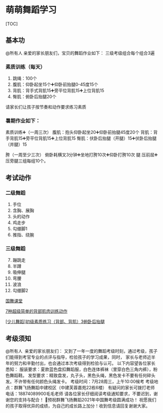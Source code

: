 # 萌萌舞蹈学习

[TOC]

## 基本功

@所有人 亲爱的家长朋友们，宝贝的舞蹈作业如下：
三级考级组合每个组合3遍

### 素质训练（每天）

1. 跳绳：100个
2. 腹肌：仰卧起坐15个➕仰卧前抬腿0-45度15个      
3. 背肌：背手式背肌15➕旁平位背肌15➕上位背肌15
4. 臀肌：俯卧后抬腿20个

请家长们让孩子按节奏和动作要求练习素质

### 暑期作业如下：
素质训练➕（一周三次）
腹肌：抱头仰卧起坐20➕仰卧前抬腿45度20个
背肌：背手背肌15➕旁平位背肌15➕上位背肌15
臀肌：伏卧后抬腿（开腿）15➕伏卧后抬腿（并腿）15

胯（一周至少三次）
俯卧耗横叉3分钟➕坐地打胯10次➕仰卧打胯10次
腿 
压前屈➕压旁腿三组每组10个。
## 考试动作

### 二级舞蹈
1. 手位
2. 含胸、展胸
3. 头的动作
4. 鸡走步
5. 勾绷脚1
6. 推指、绕腕

### 三级舞蹈

7. 蹦跳走
8. 半蹲
9. 吸伸腿
10. 弯腰
11. 波浪
12. 勾绷脚2


[国舞课堂](https://www.bilibili.com/video/BV1VA41177sd?p=12)

[7种超级简单的背部肌肉训练动作](https://www.bilibili.com/s/video/BV1Ki4y147Qm)

[[少儿舞蹈]初级素质练习（背部、背肌）3俯卧后抬腿](https://www.bilibili.com/video/BV155411h7yp)

## 考级须知
@所有人 
亲爱的家长朋友们：
         又到了一年一度的舞蹈考级时刻，通过考级，孩子们能得到考官专业的点评与指导，检验孩子的学习成果，同时，
家长与老师近半年的努力和辛勤付出，也会通过本次考级得到检验与认可。
以下内容望各位家长悉知：
服装要求：夏款蓝色盘扣舞蹈服，白色连体裤袜（里穿白色三角内裤），粉色舞蹈鞋。
发型要求：精致盘发，丸子头，黑色头绳，黑色发卡不要有任何碎头发。不许带有任何颜色头绳发卡。
️考级时间：7月28周三，上午10:00候考
️考级地点：群舞飞扬舞蹈中建校区（中建芙蓉嘉苑22栋6楼）
有疑问的家长可拨打老师电话：️18874089900毛毛老师
请各位家长仔细阅读考级通知要求，不要迟到，谢谢您的支持与配合！
🥳预祝群舞飞扬舞蹈2021年中国舞考级圆满成功！
祝愿我们的孩子取得优异的成绩，为自己的成长路上加分！收到信息请回复谢谢大家。

